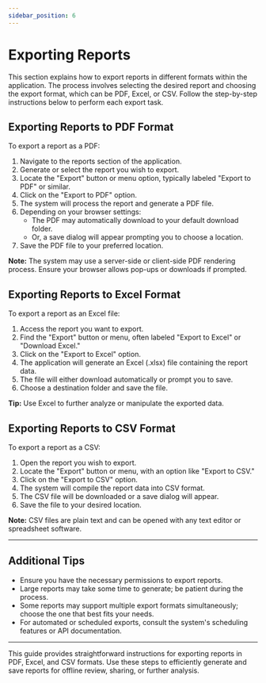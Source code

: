 ```yaml
---
sidebar_position: 6
---
```


# Exporting Reports

This section explains how to export reports in different formats within the application. The process involves selecting the desired report and choosing the export format, which can be PDF, Excel, or CSV. Follow the step-by-step instructions below to perform each export task.

## Exporting Reports to PDF Format

To export a report as a PDF:

1. Navigate to the reports section of the application.
2. Generate or select the report you wish to export.
3. Locate the "Export" button or menu option, typically labeled "Export to PDF" or similar.
4. Click on the "Export to PDF" option.
5. The system will process the report and generate a PDF file.
6. Depending on your browser settings:
   - The PDF may automatically download to your default download folder.
   - Or, a save dialog will appear prompting you to choose a location.
7. Save the PDF file to your preferred location.

**Note:** The system may use a server-side or client-side PDF rendering process. Ensure your browser allows pop-ups or downloads if prompted.

## Exporting Reports to Excel Format

To export a report as an Excel file:

1. Access the report you want to export.
2. Find the "Export" button or menu, often labeled "Export to Excel" or "Download Excel."
3. Click on the "Export to Excel" option.
4. The application will generate an Excel (.xlsx) file containing the report data.
5. The file will either download automatically or prompt you to save.
6. Choose a destination folder and save the file.

**Tip:** Use Excel to further analyze or manipulate the exported data.

## Exporting Reports to CSV Format

To export a report as a CSV:

1. Open the report you wish to export.
2. Locate the "Export" button or menu, with an option like "Export to CSV."
3. Click on the "Export to CSV" option.
4. The system will compile the report data into CSV format.
5. The CSV file will be downloaded or a save dialog will appear.
6. Save the file to your desired location.

**Note:** CSV files are plain text and can be opened with any text editor or spreadsheet software.

---

## Additional Tips

- Ensure you have the necessary permissions to export reports.
- Large reports may take some time to generate; be patient during the process.
- Some reports may support multiple export formats simultaneously; choose the one that best fits your needs.
- For automated or scheduled exports, consult the system's scheduling features or API documentation.

---

This guide provides straightforward instructions for exporting reports in PDF, Excel, and CSV formats. Use these steps to efficiently generate and save reports for offline review, sharing, or further analysis.